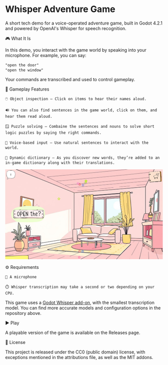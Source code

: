 # Whisper Adventure Game

A short tech demo for a voice-operated adventure game, built in Godot 4.2.1 and powered by OpenAI's Whisper for speech recognition.

🎮 What It Is

In this demo, you interact with the game world by speaking into your microphone. For example, you can say:

	"open the door"
	"open the window"

Your commands are transcribed and used to control gameplay.

🧠 Gameplay Features

	🖱️ Object inspection – Click on items to hear their names aloud. 
	
	🔊 You can also find sentences in the game world, click on them, and hear them read aloud.
	
	🪟 Puzzle solving – Combaine the sentences and nouns to solve short logic puzzles by saying the right commands.

	🎤 Voice-based input – Use natural sentences to interact with the world.

	📖 Dynamic dictionary – As you discover new words, they’re added to an in-game dictionary along with their translations.

![Screenshot1](assets/screenshots/screenshot.png?raw=true "Title")

⚙️ Requirements

	🎤 A microphone

	⏱️ Whisper transcription may take a second or two depending on your CPU.

This game uses a [Godot Whisper add-on](https://github.com/V-Sekai/godot-whisper), with the smallest transcription model. You can find more accurate models and configuration options in the repository above.

▶️ Play

A playable version of the game is available on the Releases page.

🪪 License

This project is released under the CC0 (public domain) license, with exceptions mentioned in the attributions file, as well as the MIT addons.

